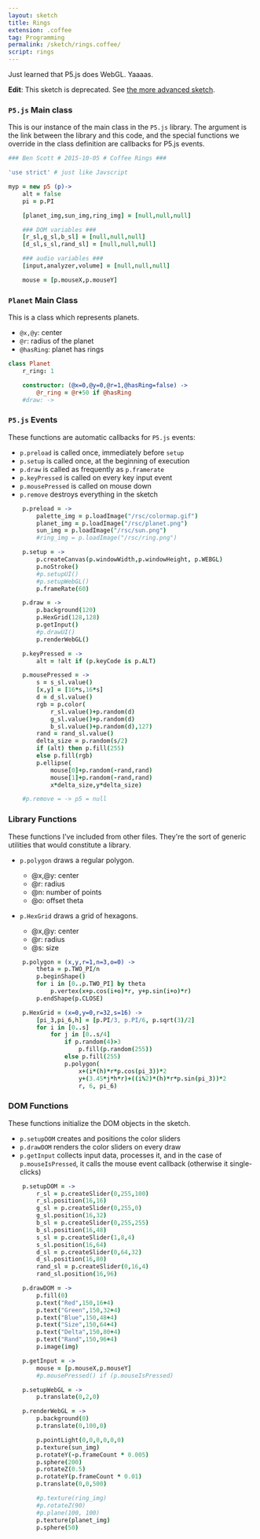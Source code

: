 ```yaml
---
layout: sketch
title: Rings
extension: .coffee
tag: Programming
permalink: /sketch/rings.coffee/
script: rings
---
```


Just learned that P5.js does WebGL. Yaaaas.

**Edit**: This sketch is deprecated. See [the more advanced sketch][].

[the more advanced sketch]: </sketch/smile_drive.coffee/>


### `P5.js` Main class ###

This is our instance of the main class in the `P5.js` library.
The argument is the link between the library and this code, and
the special functions we override in the class definition are
callbacks for P5.js events.


```coffee
### Ben Scott # 2015-10-05 # Coffee Rings ###

'use strict' # just like Javscript

myp = new p5 (p)->
    alt = false
    pi = p.PI

    [planet_img,sun_img,ring_img] = [null,null,null]

    ### DOM variables ###
    [r_sl,g_sl,b_sl] = [null,null,null]
    [d_sl,s_sl,rand_sl] = [null,null,null]

    ### audio variables ###
    [input,analyzer,volume] = [null,null,null]

    mouse = [p.mouseX,p.mouseY]
```

### `Planet` Main Class ###

This is a class which represents planets.

- `@x,@y`: center
- `@r`: radius of the planet
- `@hasRing`: planet has rings

```coffee
class Planet
    r_ring: 1

    constructor: (@x=0,@y=0,@r=1,@hasRing=false) ->
        @r_ring = @r+50 if @hasRing
    #draw: ->
```


### `P5.js` Events ###

These functions are automatic callbacks for `P5.js` events:

- `p.preload` is called once, immediately before `setup`
- `p.setup` is called once, at the beginning of execution
- `p.draw` is called as frequently as `p.framerate`
- `p.keyPressed` is called on every key input event
- `p.mousePressed` is called on mouse down
- `p.remove` destroys everything in the sketch

```coffee
    p.preload = ->
        palette_img = p.loadImage("/rsc/colormap.gif")
        planet_img = p.loadImage("/rsc/planet.png")
        sun_img = p.loadImage("/rsc/sun.png")
        #ring_img = p.loadImage("/rsc/ring.png")

    p.setup = ->
        p.createCanvas(p.windowWidth,p.windowHeight, p.WEBGL)
        p.noStroke()
        #p.setupUI()
        #p.setupWebGL()
        p.frameRate(60)

    p.draw = ->
        p.background(120)
        p.HexGrid(128,128)
        p.getInput()
        #p.drawUI()
        p.renderWebGL()

    p.keyPressed = ->
        alt = !alt if (p.keyCode is p.ALT)

    p.mousePressed = ->
        s = s_sl.value()
        [x,y] = [16*s,16*s]
        d = d_sl.value()
        rgb = p.color(
            r_sl.value()+p.random(d)
            g_sl.value()+p.random(d)
            b_sl.value()+p.random(d),127)
        rand = rand_sl.value()
        delta_size = p.random(s/2)
        if (alt) then p.fill(255)
        else p.fill(rgb)
        p.ellipse(
            mouse[0]+p.random(-rand,rand)
            mouse[1]+p.random(-rand,rand)
            x*delta_size,y*delta_size)

    #p.remove = -> p5 = null
```


### Library Functions ###

These functions I've included from other files. They're the
sort of generic utilities that would constitute a library.

- `p.polygon` draws a regular polygon.
  - @x,@y: center
  - @r: radius
  - @n: number of points
  - @o: offset theta

- `p.HexGrid` draws a grid of hexagons.
  - @x,@y: center
  - @r: radius
  - @s: size


```coffee
    p.polygon = (x,y,r=1,n=3,o=0) ->
        theta = p.TWO_PI/n
        p.beginShape()
        for i in [0..p.TWO_PI] by theta
            p.vertex(x+p.cos(i+o)*r, y+p.sin(i+o)*r)
        p.endShape(p.CLOSE)

    p.HexGrid = (x=0,y=0,r=32,s=16) ->
        [pi_3,pi_6,h] = [p.PI/3, p.PI/6, p.sqrt(3)/2]
        for i in [0..s]
            for j in [0..s/4]
                if p.random(4)>3
                    p.fill(p.random(255))
                else p.fill(255)
                p.polygon(
                    x+(i*(h)*r*p.cos(pi_3))*2
                    y+(3.45*j*h*r)+((i%2)*(h)*r*p.sin(pi_3))*2
                    r, 6, pi_6)
```


### DOM Functions ###

These functions initialize the DOM objects in the sketch.
- `p.setupDOM` creates and positions the color sliders
- `p.drawDOM` renders the color sliders on every draw
- `p.getInput` collects input data, processes it, and in
    the case of `p.mouseIsPressed`, it calls the mouse
    event callback (otherwise it single-clicks)


```coffee
    p.setupDOM = ->
        r_sl = p.createSlider(0,255,100)
        r_sl.position(16,16)
        g_sl = p.createSlider(0,255,0)
        g_sl.position(16,32)
        b_sl = p.createSlider(0,255,255)
        b_sl.position(16,48)
        s_sl = p.createSlider(1,8,4)
        s_sl.position(16,64)
        d_sl = p.createSlider(0,64,32)
        d_sl.position(16,80)
        rand_sl = p.createSlider(0,16,4)
        rand_sl.position(16,96)

    p.drawDOM = ->
        p.fill(0)
        p.text("Red",150,16+4)
        p.text("Green",150,32+4)
        p.text("Blue",150,48+4)
        p.text("Size",150,64+4)
        p.text("Delta",150,80+4)
        p.text("Rand",150,96+4)
        p.image(img)

    p.getInput = ->
        mouse = [p.mouseX,p.mouseY]
        #p.mousePressed() if (p.mouseIsPressed)

    p.setupWebGL = ->
        p.translate(0,2,0)

    p.renderWebGL = ->
        p.background(0)
        p.translate(0,100,0)

        p.pointLight(0,0,0,0,0,0)
        p.texture(sun_img)
        p.rotateY(-p.frameCount * 0.005)
        p.sphere(200)
        p.rotateZ(0.5)
        p.rotateY(p.frameCount * 0.01)
        p.translate(0,0,500)

        #p.texture(ring_img)
        #p.rotateZ(90)
        #p.plane(100, 100)
        p.texture(planet_img)
        p.sphere(50)
```
